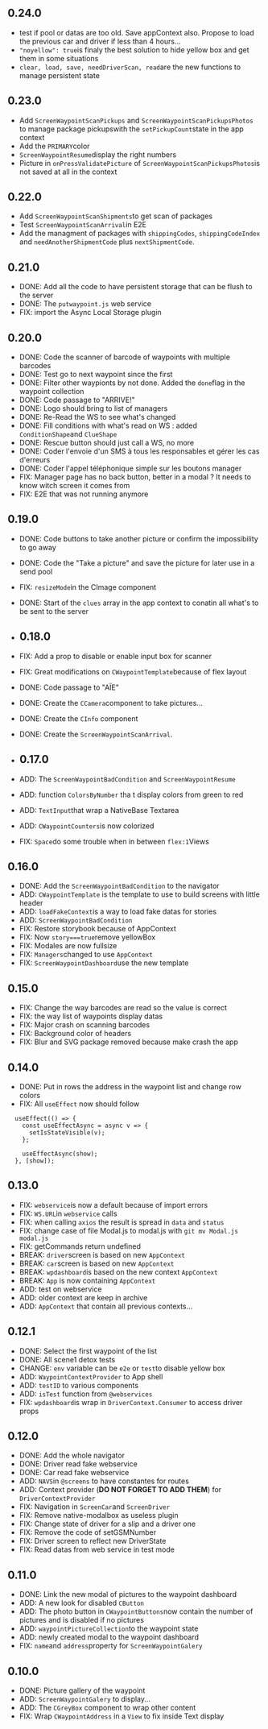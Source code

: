 ## 0.24.0

- test if pool or datas are too old. Save appContext also. Propose to load the previous car and driver if less than 4 hours...
- `"noyellow": true`is finaly the best solution to hide yellow box and get them in some situations
- `clear, load, save, needDriverScan, read`are the new functions to manage persistent state

## 0.23.0

- Add `ScreenWaypointScanPickups` and `ScreenWaypointScanPickupsPhotos` to manage package pickupswith the `setPickupCount`state in the app context
- Add the `PRIMARY`color
- `ScreenWaypointResume`display the right numbers
- Picture in `onPressValidatePicture` of `ScreenWaypointScanPickupsPhotos`is not saved at all in the context

## 0.22.0

- Add `ScreenWaypointScanShipments`to get scan of packages
- Test `ScreenWaypointScanArrival`in E2E
- Add the managment of packages with `shippingCodes`, `shippingCodeIndex` and `needAnotherShipmentCode` plus `nextShipmentCode`.

## 0.21.0

- DONE: Add all the code to have persistent storage that can be flush to the server
- DONE: The `putwaypoint.js` web service
- FIX: import the Async Local Storage plugin

## 0.20.0

- DONE: Code the scanner of barcode of waypoints with multiple barcodes
- DONE: Test go to next waypoint since the first
- DONE: Filter other waypionts by not done. Added the `done`flag in the waypoint collection
- DONE: Code passage to "ARRIVE!"
- DONE: Logo should bring to list of managers
- DONE: Re-Read the WS to see what's changed
- DONE: Fill conditions with what's read on WS : added `ConditionShape`and `ClueShape`
- DONE: Rescue button should just call a WS, no more
- DONE: Coder l'envoie d'un SMS à tous les responsables et gérer les cas d'erreurs
- DONE: Coder l'appel téléphonique simple sur les boutons manager
- FIX: Manager page has no back button, better in a modal ? It needs to know witch screen it comes from
- FIX: E2E that was not running anymore

## 0.19.0

- DONE: Code buttons to take another picture or confirm the impossibility to go away

- DONE: Code the "Take a picture" and save the picture for later use in a send pool

- FIX: `resizeMode`in the CImage component

- DONE: Start of the `clues` array in the app context to conatin all what's to be sent to the server

- ## 0.18.0


- FIX: Add a prop to disable or enable input box for scanner

- FIX: Great modifications on `CWaypointTemplate`because of flex layout

- DONE: Code passage to "AÏE"

- DONE: Create the `CCamera`component to take pictures...

- DONE: Create the `CInfo` component

- DONE: Create the `ScreenWaypointScanArrival`.

- ## 0.17.0


- ADD: The `ScreenWaypointBadCondition` and `ScreenWaypointResume`
- ADD: function `ColorsByNumber` tha t display colors from green to red
- ADD: `TextInput`that wrap a NativeBase Textarea
- ADD: `CWaypointCounters`is now colorized
- FIX: `Space`do some trouble when in between `flex:1`Views

## 0.16.0

- DONE: Add the `ScreenWaypointBadCondition` to the navigator
- ADD: `CWaypointTemplate` is the template to use to build screens with little header
- ADD: `loadFakeContext`is a way to load fake datas for stories
- ADD: `ScreenWaypointBadCondition`
- FIX: Restore storybook because of AppContext
- FIX: Now `story===true`remove yellowBox
- FIX: Modales are now fullsize
- FIX: `Managers`changed to use `AppContext`
- FIX: `ScreenWaypointDashboard`use the new template

## 0.15.0

- FIX: Change the way barcodes are read so the value is correct
- FIX: the way list of waypoints display datas
- FIX: Major crash on scanning barcodes
- FIX: Background color of headers
- FIX: Blur and SVG package removed because make crash the app

## 0.14.0

- DONE: Put in rows the address in the waypoint list and change row colors
- FIX: All `useEffect` now should follow 

```react
  useEffect(() => {
    const useEffectAsync = async v => {
      setIsStateVisible(v);
    };

    useEffectAsync(show);
  }, [show]);

```

## 0.13.0

- FIX: `webservice`is now a default because of import errors
- FIX: `WS.URL`in `webservice` calls
- FIX: when calling `axios` the result is spread in `data` and `status`
- FIX: change case of file Modal.js to modal.js with `git mv Modal.js modal.js`
- FIX: getCommands return undefined
- BREAK: `driver`screen is based on new `AppContext`
- BREAK: `car`screen is based on new `AppContext`
- BREAK: `wpdashboard`is based on the new context `AppContext` 
- BREAK: `App` is now containing `AppContext`
- ADD: test on webservice
- ADD: older context are keep in archive
- ADD: `AppContext` that contain all previous contexts...

## 0.12.1

- DONE: Select the first waypoint of the list
- DONE: All scene1 detox tests
- CHANGE: `env` variable can be `e2e` or `test`to disable yellow box
- ADD: `WaypointContextProvider` to App shell
- ADD: `testID` to various components
- ADD: `isTest` function from `@webservices`
- FIX: `wpdashboard`is wrap in `DriverContext.Consumer` to access driver props

## 0.12.0

- DONE: Add the whole navigator
- DONE: Driver read fake webservice
- DONE: Car read fake webservice
- ADD: `NAVS`in `@screens` to have constantes for routes
- ADD: Context provider (**DO NOT FORGET TO ADD THEM**) for `DriverContextProvider`
- FIX: Navigation in `ScreenCar`and `ScreenDriver`
- FIX: Remove native-modalbox as useless plugin
- FIX: Change state of driver for a slip and a driver one
- FIX: Remove the code of setGSMNumber
- FIX: Driver screen to reflect new DriverState
- FIX: Read datas from web service in test mode

## 0.11.0

- DONE: Link the new modal of pictures to the waypoint dashboard
- ADD: A new look for disabled `CButton`
- ADD: The photo button in `CWaypointButtons`now contain the number of pictures and is disabled if no pictures
- ADD: `waypointPictureCollection`to the waypoint state
- ADD: newly created modal to the waypoint dashboard
- FIX: `name`and `address`property for `ScreenWaypointGalery`

## 0.10.0

- DONE: Picture gallery of the waypoint
- ADD: `ScreenWaypointGalery` to display...
- ADD: The `CGreyBox` component to wrap other content
- FIX: Wrap `CWaypointAddress` in a `View` to fix inside Text display